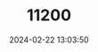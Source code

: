 ---
title: "11200"
category: "Lamna nasus"
draft: false
date: 2024-02-22 13:03:50
languages:
  Portuguese: ["Marracho"]
  Spanish; Castilian: ["Marrajo Sardinero", "Tiburón Sardinero", "Tintorera"]
  French: ["Requin-taupe Commun"]
  Russian: ["Атлантическая сельдевая акула"]
  English: ["Porbeagle"]
---
